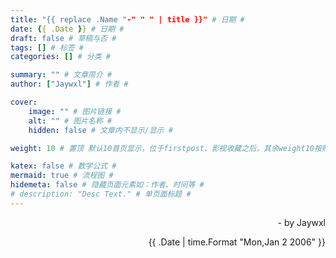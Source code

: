 ```yaml
---
title: "{{ replace .Name "-" " " | title }}" # 日期 #
date: {{ .Date }} # 日期 #
draft: false # 草稿与否 #
tags: [] # 标签 #
categories: [] # 分类 #

summary: "" # 文章简介 #
author: ["Jaywxl"] # 作者 #

cover:
    image: "" # 图片链接 #
    alt: "" # 图片名称 #
    hidden: false # 文章内不显示/显示 #

weight: 10 # 置顶 默认10首页显示，位于firstpost、影视收藏之后，其余weight10按照时间顺序排布#

katex: false # 数学公式 #
mermaid: true # 流程图 #
hidemeta: false # 隐藏页面元素如：作者、时间等 #
# description: "Desc Text." # 单页面标题 #
---
```




<p align="right" > - by Jaywxl</p>
<p align="right" > {{ .Date | time.Format "Mon,Jan 2 2006" }} </p>